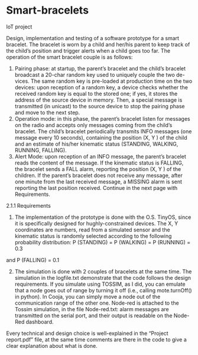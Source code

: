 # Smart-bracelets
IoT project

Design, implementation and testing of a software prototype for a smart bracelet. The bracelet is worn by a child and her/his parent to keep track of the child’s position and trigger alerts when a child goes too far.
The operation of the smart bracelet couple is as follows:
1.	Pairing phase: at startup, the parent’s bracelet and the child’s bracelet broadcast a 20-char random key used to uniquely couple the two de- vices. The same random key is pre-loaded at production time on the two devices: upon reception of a random key, a device checks whether the received random key is equal to the stored one; if yes, it stores the address of the source device in memory. Then, a special message is transmitted (in unicast) to the source device to stop the pairing phase and move to the next step.
2.	Operation mode: in this phase, the parent’s bracelet listen for messages on the radio and accepts only messages coming from the child’s bracelet. The child’s bracelet periodically transmits INFO messages (one message every 10 seconds), containing the position (X, Y ) of the child and an estimate of his/her kinematic status (STANDING, WALKING, RUNNING, FALLING).
3.	Alert Mode: upon reception of an INFO message, the parent’s bracelet reads the content of the message. If the kinematic status is FALLING, the bracelet sends a FALL alarm, reporting the position (X, Y ) of the children. If the parent’s bracelet does not receive any message, after one minute from the last received message, a MISSING alarm is sent reporting the last position received.
Continue in the next page with Requirements.
 



2.1.1	Requirements
1.	The implementation of the prototype is done with the O.S. TinyOS, since it is specifically designed for hughly-constrained devices. The X, Y coordinates are numbers, read from a simulated sensor and the kinematic status is randomly selected according to the following probability distribution:
P (STANDING) = P (WALKING) = P (RUNNING) = 0.3

and
P (FALLING) = 0.1

2.	The simulation is done with 2 couples of bracelets at the same time. The simulation in the logfile.txt demonstrate that the code follows the design requirements. If you simulate using TOSSIM, as I did, you can emulate that a node goes out of range by turning it off (i.e., calling mote.turnOff() in python). In Cooja, you can simply move a node out of the communication range of the other one.
Node-red is attached to the Tossim simulation, in the file Node-red.txt: alarm messages are transmitted on the serial port, and their output is readable on the Node-Red dashboard.

Every technical and design choice is well-explained in the “Project report.pdf” file, at the same time comments are there in the code to give a clear explanation about what is done. 
